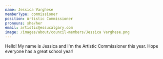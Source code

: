 ```yaml
---
name: Jessica Varghese
memberType: commissioner
position: Artistic Commissioner
pronouns: she/her
email: artistic@essucalgary.com
image: /images/about/council-members/Jessica Varghese.png
---
```


Hello! My name is Jessica and I'm the Artistic Commissioner this year. Hope everyone has a great school year!
